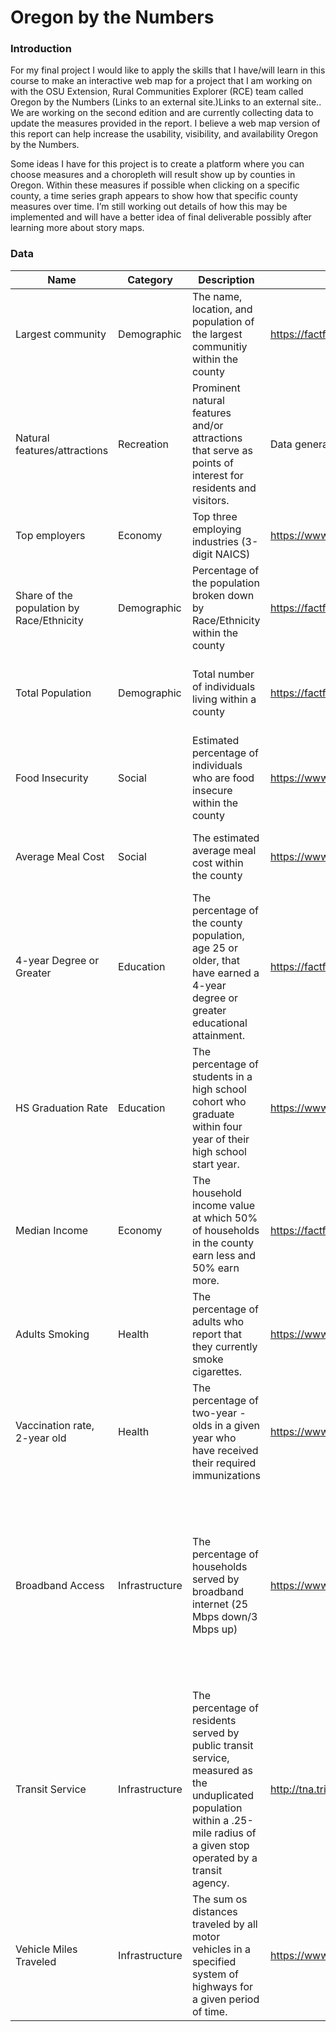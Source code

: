 # Oregon by the Numbers

### Introduction
For my final project I would like to apply the skills that I have/will learn in this course to make an interactive web map for a project that I am working on with the OSU Extension, Rural Communities Explorer (RCE) team called Oregon by the Numbers (Links to an external site.)Links to an external site.. We are working on the second edition and are currently collecting data to update the measures provided in the report. I believe a web map version of this report can help increase the usability, visibility, and availability Oregon by the Numbers.

Some ideas I have for this project is to create a platform where you can choose measures and a choropleth will result show up by counties in Oregon. Within these measures if possible when clicking on a specific county, a time series graph appears to show how that specific county measures over time. I’m still working out details of how this may be implemented and will have a better idea of final deliverable possibly after learning more about story maps.

### Data

| Name                                      | Category       | Description                                                  | URL Link                                                     | Memo                                                         |
| ----------------------------------------- | -------------- | ------------------------------------------------------------ | ------------------------------------------------------------ | ------------------------------------------------------------ |
| Largest community                         | Demographic    | The name, location, and population of the largest communitiy within the county | https://factfinder.census.gov/faces/nav/jsf/pages/searchresults.xhtml?refresh=t | Table: B01003 Year: 2012-2016 (5-year estimates)             |
| Natural features/attractions              | Recreation     | Prominent natural features and/or attractions that serve as points of interest for residents and visitors. | Data generated by  examining online presence of named attractions. | Source: Rural Communites Explorer, 2018                      |
| Top employers                             | Economy        | Top three employing industries (3-digit NAICS)               | https://www.qualityinfo.org/ed-ewind/?at=1&t1=0~4101000000~00~5~0~0~00000~2019~00 |                                                              |
| Share of the population by Race/Ethnicity | Demographic    | Percentage of the population broken down by Race/Ethnicity within the county | https://factfinder.census.gov/faces/nav/jsf/pages/searchresults.xhtml?refresh=t | Table: B03002 Year: 2012-2016 (5-year estimates)             |
| Total Population                          | Demographic    | Total number of individuals living within a county           | https://factfinder.census.gov/faces/nav/jsf/pages/searchresults.xhtml?refresh=t | Table: B01003 Year: 2012-2016 (5-year estimates)             |
| Food Insecurity                           | Social         | Estimated percentage of individuals who are food insecure within the county | https://www.feedingamerica.org/                              | Sharable master data file received by data request           |
| Average Meal Cost                         | Social         | The estimated average meal cost within the county            | https://www.feedingamerica.org/                              | Sharable master data file received by data request           |
| 4-year Degree or Greater                  | Education      | The percentage of the county population, age 25 or older, that have earned a 4-year degree or greater educational attainment. | https://factfinder.census.gov/faces/nav/jsf/pages/searchresults.xhtml?refresh=t | Table: DP02 Year: 2012-2016 (5-year estimates)               |
| HS Graduation Rate                        | Education      | The percentage of students in a high school cohort who graduate within four year of their high school start year. | https://www.oregon.gov/ode/reports-and-data/students/Pages/Cohort-Graduation-Rate.aspx |                                                              |
| Median Income                             | Economy        | The household income value at which 50% of households in the county earn less and 50% earn more. | https://factfinder.census.gov/faces/nav/jsf/pages/searchresults.xhtml?refresh=t | Table: B19013 Year: 2012-2016 (5-year estimates)             |
| Adults Smoking                            | Health         | The percentage of adults who report that they currently smoke cigarettes. | https://www.oregon.gov/oha/ph/BirthDeathCertificates/Surveys/AdultBehaviorRisk/county/Pages/index.aspx |                                                              |
| Vaccination rate, 2-year old              | Health         | The percentage of two-year -olds in a given year who have received their required immunizations | https://www.oregon.gov/oha/PH/PREVENTIONWELLNESS/VACCINESIMMUNIZATION/Pages/researchchild.aspx |                                                              |
| Broadband Access                          | Infrastructure | The percentage of households served by broadband internet (25 Mbps down/3 Mbps up) | https://www.fcc.gov/general/broadband-deployment-data-fcc-form-477 | FCC form 477 is reported at the block level, The FCC also provides block level household estimates. These two tables are related and this measured is estimated. |
| Transit Service                           | Infrastructure | The percentage of residents served by public transit service, measured as the unduplicated population within a .25-mile radius of a given stop operated by a transit agency. | http://tna.trilliumtransit.com/?&n=--&dbindex=10             | Data dump report is used to generate county level data       |
| Vehicle Miles Traveled                    | Infrastructure | The sum os distances traveled by all motor vehicles in a specified system of highways for a given period of time. | https://www.oregon.gov/odot/DATA/Pages/Traffic-Counting.aspx |                                                              |
